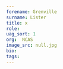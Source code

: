 ```yaml
---
forename: Grenville
surname: Lister
title: x
role: 
uag_sort: 1
org:  NCAS
image_src: null.jpg
bio: 
tags: 
---
```

